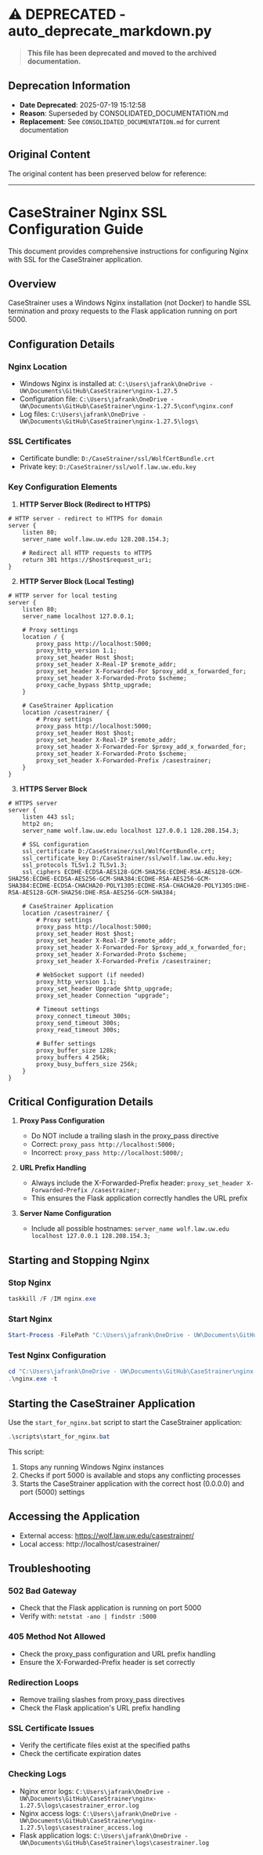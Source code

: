 # ⚠️ DEPRECATED - auto_deprecate_markdown.py

> **This file has been deprecated and moved to the archived documentation.**

## Deprecation Information
- **Date Deprecated**: 2025-07-19 15:12:58
- **Reason**: Superseded by CONSOLIDATED_DOCUMENTATION.md
- **Replacement**: See `CONSOLIDATED_DOCUMENTATION.md` for current documentation

## Original Content
The original content has been preserved below for reference:

---

# CaseStrainer Nginx SSL Configuration Guide

This document provides comprehensive instructions for configuring Nginx with SSL for the CaseStrainer application.

## Overview

CaseStrainer uses a Windows Nginx installation (not Docker) to handle SSL termination and proxy requests to the Flask application running on port 5000.

## Configuration Details

### Nginx Location
- Windows Nginx is installed at: `C:\Users\jafrank\OneDrive - UW\Documents\GitHub\CaseStrainer\nginx-1.27.5`
- Configuration file: `C:\Users\jafrank\OneDrive - UW\Documents\GitHub\CaseStrainer\nginx-1.27.5\conf\nginx.conf`
- Log files: `C:\Users\jafrank\OneDrive - UW\Documents\GitHub\CaseStrainer\nginx-1.27.5\logs\`

### SSL Certificates
- Certificate bundle: `D:/CaseStrainer/ssl/WolfCertBundle.crt`
- Private key: `D:/CaseStrainer/ssl/wolf.law.uw.edu.key`

### Key Configuration Elements

1. **HTTP Server Block (Redirect to HTTPS)**
```nginx
# HTTP server - redirect to HTTPS for domain
server {
    listen 80;
    server_name wolf.law.uw.edu 128.208.154.3;
    
    # Redirect all HTTP requests to HTTPS
    return 301 https://$host$request_uri;
}
```

2. **HTTP Server Block (Local Testing)**
```nginx
# HTTP server for local testing
server {
    listen 80;
    server_name localhost 127.0.0.1;
    
    # Proxy settings
    location / {
        proxy_pass http://localhost:5000;
        proxy_http_version 1.1;
        proxy_set_header Host $host;
        proxy_set_header X-Real-IP $remote_addr;
        proxy_set_header X-Forwarded-For $proxy_add_x_forwarded_for;
        proxy_set_header X-Forwarded-Proto $scheme;
        proxy_cache_bypass $http_upgrade;
    }
    
    # CaseStrainer Application
    location /casestrainer/ {
        # Proxy settings
        proxy_pass http://localhost:5000;
        proxy_set_header Host $host;
        proxy_set_header X-Real-IP $remote_addr;
        proxy_set_header X-Forwarded-For $proxy_add_x_forwarded_for;
        proxy_set_header X-Forwarded-Proto $scheme;
        proxy_set_header X-Forwarded-Prefix /casestrainer;
    }
}
```

3. **HTTPS Server Block**
```nginx
# HTTPS server
server {
    listen 443 ssl;
    http2 on;
    server_name wolf.law.uw.edu localhost 127.0.0.1 128.208.154.3;

    # SSL configuration
    ssl_certificate D:/CaseStrainer/ssl/WolfCertBundle.crt;
    ssl_certificate_key D:/CaseStrainer/ssl/wolf.law.uw.edu.key;
    ssl_protocols TLSv1.2 TLSv1.3;
    ssl_ciphers ECDHE-ECDSA-AES128-GCM-SHA256:ECDHE-RSA-AES128-GCM-SHA256:ECDHE-ECDSA-AES256-GCM-SHA384:ECDHE-RSA-AES256-GCM-SHA384:ECDHE-ECDSA-CHACHA20-POLY1305:ECDHE-RSA-CHACHA20-POLY1305:DHE-RSA-AES128-GCM-SHA256:DHE-RSA-AES256-GCM-SHA384;
    
    # CaseStrainer Application
    location /casestrainer/ {
        # Proxy settings
        proxy_pass http://localhost:5000;
        proxy_set_header Host $host;
        proxy_set_header X-Real-IP $remote_addr;
        proxy_set_header X-Forwarded-For $proxy_add_x_forwarded_for;
        proxy_set_header X-Forwarded-Proto $scheme;
        proxy_set_header X-Forwarded-Prefix /casestrainer;
        
        # WebSocket support (if needed)
        proxy_http_version 1.1;
        proxy_set_header Upgrade $http_upgrade;
        proxy_set_header Connection "upgrade";
        
        # Timeout settings
        proxy_connect_timeout 300s;
        proxy_send_timeout 300s;
        proxy_read_timeout 300s;
        
        # Buffer settings
        proxy_buffer_size 128k;
        proxy_buffers 4 256k;
        proxy_busy_buffers_size 256k;
    }
}
```

## Critical Configuration Details

1. **Proxy Pass Configuration**
   - Do NOT include a trailing slash in the proxy_pass directive
   - Correct: `proxy_pass http://localhost:5000;`
   - Incorrect: `proxy_pass http://localhost:5000/;`

2. **URL Prefix Handling**
   - Always include the X-Forwarded-Prefix header: `proxy_set_header X-Forwarded-Prefix /casestrainer;`
   - This ensures the Flask application correctly handles the URL prefix

3. **Server Name Configuration**
   - Include all possible hostnames: `server_name wolf.law.uw.edu localhost 127.0.0.1 128.208.154.3;`

## Starting and Stopping Nginx

### Stop Nginx
```powershell
taskkill /F /IM nginx.exe
```

### Start Nginx
```powershell
Start-Process -FilePath "C:\Users\jafrank\OneDrive - UW\Documents\GitHub\CaseStrainer\nginx-1.27.5\nginx.exe" -NoNewWindow
```

### Test Nginx Configuration
```powershell
cd "C:\Users\jafrank\OneDrive - UW\Documents\GitHub\CaseStrainer\nginx-1.27.5"
.\nginx.exe -t
```

## Starting the CaseStrainer Application

Use the `start_for_nginx.bat` script to start the CaseStrainer application:
```powershell
.\scripts\start_for_nginx.bat
```

This script:
1. Stops any running Windows Nginx instances
2. Checks if port 5000 is available and stops any conflicting processes
3. Starts the CaseStrainer application with the correct host (0.0.0.0) and port (5000) settings

## Accessing the Application

- External access: https://wolf.law.uw.edu/casestrainer/
- Local access: http://localhost/casestrainer/

## Troubleshooting

### 502 Bad Gateway
- Check that the Flask application is running on port 5000
- Verify with: `netstat -ano | findstr :5000`

### 405 Method Not Allowed
- Check the proxy_pass configuration and URL prefix handling
- Ensure the X-Forwarded-Prefix header is set correctly

### Redirection Loops
- Remove trailing slashes from proxy_pass directives
- Check the Flask application's URL prefix handling

### SSL Certificate Issues
- Verify the certificate files exist at the specified paths
- Check the certificate expiration dates

### Checking Logs
- Nginx error logs: `C:\Users\jafrank\OneDrive - UW\Documents\GitHub\CaseStrainer\nginx-1.27.5\logs\casestrainer_error.log`
- Nginx access logs: `C:\Users\jafrank\OneDrive - UW\Documents\GitHub\CaseStrainer\nginx-1.27.5\logs\casestrainer_access.log`
- Flask application logs: `C:\Users\jafrank\OneDrive - UW\Documents\GitHub\CaseStrainer\logs\casestrainer.log`
